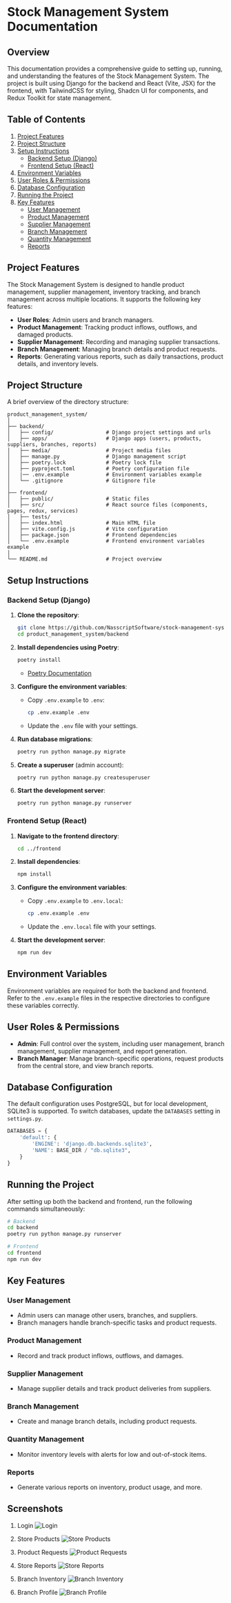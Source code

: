 # Stock Management System Documentation

## Overview
This documentation provides a comprehensive guide to setting up, running, and understanding the features of the Stock Management System. The project is built using Django for the backend and React (Vite, JSX) for the frontend, with TailwindCSS for styling, Shadcn UI for components, and Redux Toolkit for state management.

## Table of Contents
1. [Project Features](#project-features)
2. [Project Structure](#project-structure)
3. [Setup Instructions](#setup-instructions)
   - [Backend Setup (Django)](#backend-setup-django)
   - [Frontend Setup (React)](#frontend-setup-react)
4. [Environment Variables](#environment-variables)
5. [User Roles & Permissions](#user-roles--permissions)
6. [Database Configuration](#database-configuration)
7. [Running the Project](#running-the-project)
8. [Key Features](#key-features)
   - [User Management](#user-management)
   - [Product Management](#product-management)
   - [Supplier Management](#supplier-management)
   - [Branch Management](#branch-management)
   - [Quantity Management](#quantity-management)
   - [Reports](#reports)

## Project Features
The Stock Management System is designed to handle product management, supplier management, inventory tracking, and branch management across multiple locations. It supports the following key features:
- **User Roles**: Admin users and branch managers.
- **Product Management**: Tracking product inflows, outflows, and damaged products.
- **Supplier Management**: Recording and managing supplier transactions.
- **Branch Management**: Managing branch details and product requests.
- **Reports**: Generating various reports, such as daily transactions, product details, and inventory levels.

## Project Structure
A brief overview of the directory structure:
```
product_management_system/
│
├── backend/
│   ├── config/                 # Django project settings and urls
│   ├── apps/                   # Django apps (users, products, suppliers, branches, reports)
│   ├── media/                  # Project media files
│   ├── manage.py               # Django management script
│   ├── poetry.lock             # Poetry lock file
│   ├── pyproject.toml          # Poetry configuration file
│   |── .env.example            # Environment variables example
│   └── .gitignore              # Gitignore file
│
├── frontend/
│   ├── public/                 # Static files
│   ├── src/                    # React source files (components, pages, redux, services)
│   ├── tests/                  
│   ├── index.html              # Main HTML file
│   ├── vite.config.js          # Vite configuration
│   ├── package.json            # Frontend dependencies
│   └── .env.example            # Frontend environment variables example
│
└── README.md                   # Project overview
```

## Setup Instructions

### Backend Setup (Django)

1. **Clone the repository**:
   ```bash
   git clone https://github.com/NasscriptSoftware/stock-management-system-software.git
   cd product_management_system/backend
   ```

2. **Install dependencies using Poetry**:
   ```bash
   poetry install
   ```
   - [Poetry Documentation](https://python-poetry.org/docs/)

3. **Configure the environment variables**:
   - Copy `.env.example` to `.env`:
     ```bash
     cp .env.example .env
     ```
   - Update the `.env` file with your settings.

4. **Run database migrations**:
   ```bash
   poetry run python manage.py migrate
   ```

5. **Create a superuser** (admin account):
   ```bash
   poetry run python manage.py createsuperuser
   ```

6. **Start the development server**:
   ```bash
   poetry run python manage.py runserver
   ```

### Frontend Setup (React)

1. **Navigate to the frontend directory**:
   ```bash
   cd ../frontend
   ```

2. **Install dependencies**:
   ```bash
   npm install
   ```

3. **Configure the environment variables**:
   - Copy `.env.example` to `.env.local`:
     ```bash
     cp .env.example .env
     ```
   - Update the `.env.local` file with your settings.

4. **Start the development server**:
   ```bash
   npm run dev
   ```

## Environment Variables
Environment variables are required for both the backend and frontend. Refer to the `.env.example` files in the respective directories to configure these variables correctly.

## User Roles & Permissions
- **Admin**: Full control over the system, including user management, branch management, supplier management, and report generation.
- **Branch Manager**: Manage branch-specific operations, request products from the central store, and view branch reports.

## Database Configuration
The default configuration uses PostgreSQL, but for local development, SQLite3 is supported. To switch databases, update the `DATABASES` setting in `settings.py`.

```python
DATABASES = {
    'default': {
        'ENGINE': 'django.db.backends.sqlite3',
        'NAME': BASE_DIR / "db.sqlite3",
    }
}
```

## Running the Project
After setting up both the backend and frontend, run the following commands simultaneously:
```bash
# Backend
cd backend
poetry run python manage.py runserver

# Frontend
cd frontend
npm run dev
```

## Key Features

### User Management
- Admin users can manage other users, branches, and suppliers.
- Branch managers handle branch-specific tasks and product requests.

### Product Management
- Record and track product inflows, outflows, and damages.

### Supplier Management
- Manage supplier details and track product deliveries from suppliers.

### Branch Management
- Create and manage branch details, including product requests.

### Quantity Management
- Monitor inventory levels with alerts for low and out-of-stock items.

### Reports
- Generate various reports on inventory, product usage, and more.

## Screenshots

1. Login
![Login](/screenshots/login.png)

2. Store Products
![Store Products](/screenshots/store_products.png)

3. Product Requests
![Product Requests](/screenshots/product_requests.png)

4. Store Reports
![Store Reports](/screenshots/store_reports.png)

5. Branch Inventory
![Branch Inventory](/screenshots/branch_inventory.png)

6. Branch Profile
![Branch Profile](/screenshots/branch_profile.png)
